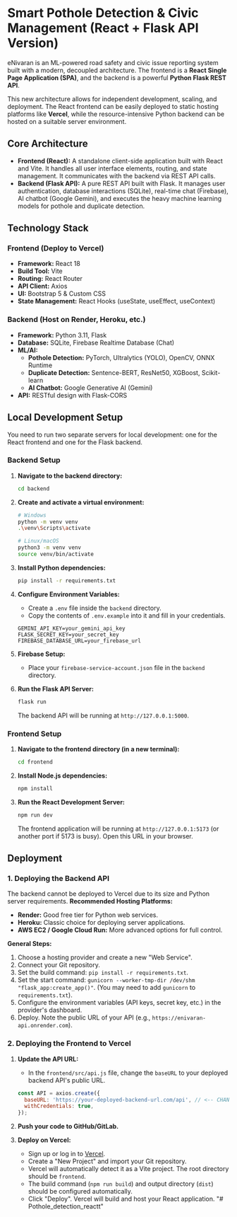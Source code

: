 # Smart Pothole Detection & Civic Management (React + Flask API Version)

eNivaran is an ML-powered road safety and civic issue reporting system built with a modern, decoupled architecture. The frontend is a **React Single Page Application (SPA)**, and the backend is a powerful **Python Flask REST API**.

This new architecture allows for independent development, scaling, and deployment. The React frontend can be easily deployed to static hosting platforms like **Vercel**, while the resource-intensive Python backend can be hosted on a suitable server environment.

## Core Architecture

-   **Frontend (React):** A standalone client-side application built with React and Vite. It handles all user interface elements, routing, and state management. It communicates with the backend via REST API calls.
-   **Backend (Flask API):** A pure REST API built with Flask. It manages user authentication, database interactions (SQLite), real-time chat (Firebase), AI chatbot (Google Gemini), and executes the heavy machine learning models for pothole and duplicate detection.

## Technology Stack

### Frontend (Deploy to Vercel)
*   **Framework:** React 18
*   **Build Tool:** Vite
*   **Routing:** React Router
*   **API Client:** Axios
*   **UI:** Bootstrap 5 & Custom CSS
*   **State Management:** React Hooks (useState, useEffect, useContext)

### Backend (Host on Render, Heroku, etc.)
*   **Framework:** Python 3.11, Flask
*   **Database:** SQLite, Firebase Realtime Database (Chat)
*   **ML/AI:**
    *   **Pothole Detection:** PyTorch, Ultralytics (YOLO), OpenCV, ONNX Runtime
    *   **Duplicate Detection:** Sentence-BERT, ResNet50, XGBoost, Scikit-learn
    *   **AI Chatbot:** Google Generative AI (Gemini)
*   **API:** RESTful design with Flask-CORS

## Local Development Setup

You need to run two separate servers for local development: one for the React frontend and one for the Flask backend.

### Backend Setup

1.  **Navigate to the backend directory:**
    ```bash
    cd backend
    ```

2.  **Create and activate a virtual environment:**
    ```bash
    # Windows
    python -m venv venv
    .\venv\Scripts\activate

    # Linux/macOS
    python3 -m venv venv
    source venv/bin/activate
    ```

3.  **Install Python dependencies:**
    ```bash
    pip install -r requirements.txt
    ```

4.  **Configure Environment Variables:**
    *   Create a `.env` file inside the `backend` directory.
    *   Copy the contents of `.env.example` into it and fill in your credentials.
    ```plaintext
    GEMINI_API_KEY=your_gemini_api_key
    FLASK_SECRET_KEY=your_secret_key
    FIREBASE_DATABASE_URL=your_firebase_url
    ```

5.  **Firebase Setup:**
    *   Place your `firebase-service-account.json` file in the `backend` directory.

6.  **Run the Flask API Server:**
    ```bash
    flask run
    ```
    The backend API will be running at `http://127.0.0.1:5000`.

### Frontend Setup

1.  **Navigate to the frontend directory (in a new terminal):**
    ```bash
    cd frontend
    ```

2.  **Install Node.js dependencies:**
    ```bash
    npm install
    ```

3.  **Run the React Development Server:**
    ```bash
    npm run dev
    ```
    The frontend application will be running at `http://127.0.0.1:5173` (or another port if 5173 is busy). Open this URL in your browser.

## Deployment

### 1. Deploying the Backend API

The backend cannot be deployed to Vercel due to its size and Python server requirements.
**Recommended Hosting Platforms:**
-   **Render:** Good free tier for Python web services.
-   **Heroku:** Classic choice for deploying server applications.
-   **AWS EC2 / Google Cloud Run:** More advanced options for full control.

**General Steps:**
1.  Choose a hosting provider and create a new "Web Service".
2.  Connect your Git repository.
3.  Set the build command: `pip install -r requirements.txt`.
4.  Set the start command: `gunicorn --worker-tmp-dir /dev/shm "flask_app:create_app()"`. (You may need to add `gunicorn` to `requirements.txt`).
5.  Configure the environment variables (API keys, secret key, etc.) in the provider's dashboard.
6.  Deploy. Note the public URL of your API (e.g., `https://enivaran-api.onrender.com`).

### 2. Deploying the Frontend to Vercel

1.  **Update the API URL:**
    *   In the `frontend/src/api.js` file, change the `baseURL` to your deployed backend API's public URL.
    ```javascript
    const API = axios.create({
      baseURL: 'https://your-deployed-backend-url.com/api', // <-- CHANGE THIS
      withCredentials: true,
    });
    ```
2.  **Push your code to GitHub/GitLab.**

3.  **Deploy on Vercel:**
    *   Sign up or log in to [Vercel](https://vercel.com).
    *   Create a "New Project" and import your Git repository.
    *   Vercel will automatically detect it as a Vite project. The root directory should be `frontend`.
    *   The build command (`npm run build`) and output directory (`dist`) should be configured automatically.
    *   Click "Deploy". Vercel will build and host your React application.
"# Pothole_detection_reactt" 
